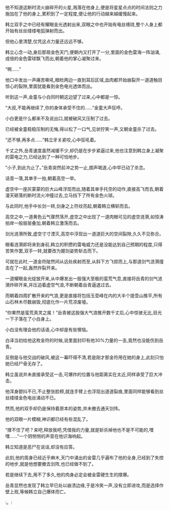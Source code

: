 
他不知道这断时流火崩碎开的火星,溅落在他身上,便是将星星点点的时间法则之力施加在了他的身上,累积到了一定程度,便让他的行动越来越缓慢起来。

韩立双手之中已经有耀眼金光透射出来,双眼之中也开始有电丝缠绕,整个人身上都开始有丝丝缕缕电弧弹射而出。

但他心里清楚,仅凭这点力量还远远不够。

韩立心念一动,身后那扇金色天门,便朝内又打开了一分,里面的金色雷海一阵汹涌,成倍的金色雷球飘飞而出,朝着他的掌心凝聚过来。

“啊……”

他口中发出一声痛苦嘶吼,眼睑两边一直到耳后区域,血肉都开始崩裂开一道道触目惊心的裂隙,里面犹能看到金色电光透体而出。

听到这一声,金童与小白同时朝这边望了过来,心中都是一惊。

“大叔,不能再继续了,你的身体承受不住的……”金童大声狂呼。

小白更是什么都来不及说出口,就被破风又压制了过去。

已经被金童稳稳压制的无悔,得以松了一口气,见状狞笑一声,又朝金童杀了过去。

“还不够,再多点……”韩立牙关紧咬,心中狂吼着。

千丈之外,岳青速度虽然减缓不少,却仍是在步步紧逼过来,他也注意到韩立身上凝聚的雷电之力,已经达到了一种可怕地步。

“小子,到此为止了。”岳青突然前冲之势一止,朗声喝道,心中早已动了杀念。

话音一落,其单手一抬,朝着高空一举。

虚空中一座灰蒙蒙的巨大山峰浮现而出,随着其单手托空的动作,直接高飞而去,朝着漫天砸落的断时流火冲撞过去,立马挡下了所有金色火球。

与此同时,他手中长剑一转,剑身之上符纹亮起,朝着韩立横斩而去。

高空之中,一道黄色云气骤然荡开,虚空之中出现了一道肉眼可见的虚空涟漪,如惊涛拍岸一般层层叠加,朝着韩立激荡而去。

剑光涟漪所致,虚空寸寸湮灭,高空中浮现出一道道巨大的空间裂隙,久久不见弥合。

眼看涟漪即将来到身前,韩立的积攒的雷电威力还是没能达到自己预期的程度,只得苦笑作罢,双手一转,就要改为握剑姿势斩击而下。

可就在此时,一道金符陡然间从远处疾射而至,从斜下方飞掠而上,与那道剑气涟漪撞击在了一起,轰然炸裂开来。

一道耀眼金光绽放开来,从中爆发出一股强大至极的蛮荒气息,直接将岳青的剑气涟漪炸碎开来,并压迫着虚空气浪,不断朝着岳青逼退过去。

而朝着四周扩散开来的气浪,更是直接将包括玉壶峰在内的大半个提壶山推平,所有山石林木尽数崩毁,彻底化作一片荒凉废墟。

“你果然是蛮荒真灵之属！”岳青被这股强大气浪推开数千丈后,心中惊骇无比,目光一下子落在了小白身上。

小白没有理会他的话语,心中却是有些懊恼。

白泽当初给他这枚金符的时候,说里面封印有他30%力量的一击,竟然也没能伤到岳青。

反倒是与他交战的破风,被这一幕吓得不清,若是刚才那金符用在她的身上,此刻只怕她已经尸骨无存了。

韩立虽说并未直接承受这一击,可爆炸的位置与他距离实在太近,同样承受了巨大冲击。

他浑身颤抖不已,不止整张脸颊,就连手臂上也浮现出道道裂痕,里面同样能够看到丝丝缕缕金色电丝涌动不已。

然而,他的双手却仍是保持着原本的姿势,并未撤去通天剑阵。

他的双眼一片模糊,神识都已经有些混乱了。

“撑不住了吧？来吧,释放我吧,凭借我的力量,就是斩杀掉他也不是不可能的,嘿嘿……”一个阴恻恻的声音在他识海响起。

韩立知道是恶尸在说话,却没有应答。

此刻,他的周身已经近乎麻木,天门中涌出的金雷几乎遍布了他的全身,已经到了失控的地步,就是他想要撤去剑阵,也已经做不到了。

若是继续下去,用不了多久,他的肉身必定会被金雷硬生生的撑爆。

岳青显然也发现了韩立早已处以崩溃边缘,于是冷笑一声,没有立即进攻,而是选择作壁上观,等候韩立自己爆体而亡。

:。: